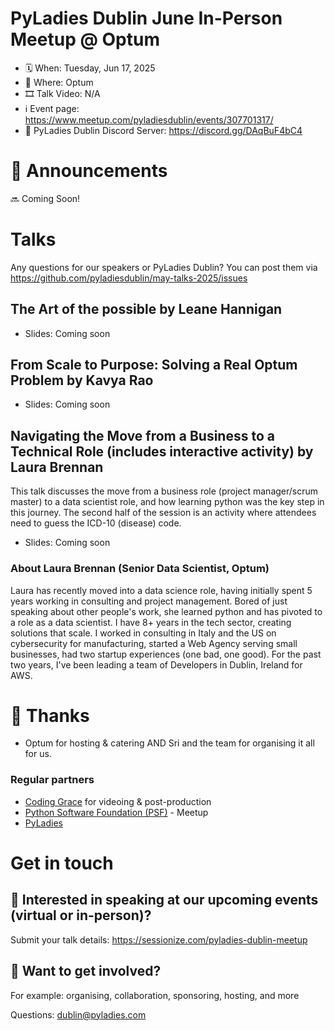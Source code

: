# PyLadies Dublin June In-Person Meetup @ Optum

* 🗓 When: Tuesday, Jun 17, 2025
* 📍 Where: Optum
* 🎞 Talk Video: N/A
* ℹ️ Event page: https://www.meetup.com/pyladiesdublin/events/307701317/
* 💬 PyLadies Dublin Discord Server: https://discord.gg/DAqBuF4bC4

  
# 📢 Announcements
🔜 Coming Soon!

# Talks
Any questions for our speakers or PyLadies Dublin? You can post them via https://github.com/pyladiesdublin/may-talks-2025/issues

## The Art of the possible by Leane Hannigan
* Slides: Coming soon

## From Scale to Purpose: Solving a Real Optum Problem by Kavya Rao
* Slides: Coming soon
  
## Navigating the Move from a Business to a Technical Role (includes interactive activity) by Laura Brennan
This talk discusses the move from a business role (project manager/scrum master) to a data scientist role, and how learning python was the key step in this journey.
The second half of the session is an activity where attendees need to guess the ICD-10 (disease) code.

* Slides: Coming soon

### About Laura Brennan (Senior Data Scientist, Optum)
Laura has recently moved into a data science role, having initially spent 5 years working in consulting and project management. Bored of just speaking about other people's work, she learned python and has pivoted to a role as a data scientist.
I have 8+ years in the tech sector, creating solutions that scale. I worked in consulting in Italy and the US on cybersecurity for manufacturing, started a Web Agency serving small businesses, had two startup experiences (one bad, one good). For the past two years, I've been leading a team of Developers in Dublin, Ireland for AWS.

# 💟 Thanks 
* Optum for hosting & catering AND Sri and the team for organising it all for us. 

### Regular partners
* [Coding Grace](https://codinggrace.com) for videoing & post-production
* [Python Software Foundation (PSF)](https://www.python.org/psf-landing/) - Meetup
* [PyLadies](https://pyladies.com/)

# Get in touch
## 🎤 Interested in speaking at our upcoming events (virtual or in-person)?
Submit your talk details: https://sessionize.com/pyladies-dublin-meetup

## 💖 Want to get involved?
For example: organising, collaboration, sponsoring, hosting, and more

Questions: dublin@pyladies.com
